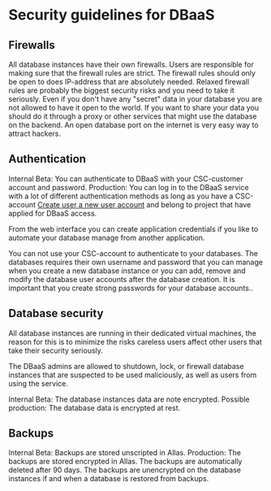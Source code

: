# Security guidelines for DBaaS

## Firewalls
All database instances have their own firewalls. Users are responsible for making sure that the firewall rules are strict. The firewall rules should only be open to does IP-address that are absolutely needed. Relaxed firewall rules are probably the biggest security risks and you need to take it seriously. Even if you don't have any "secret" data in your database you are not allowed to have it open to the world. If you want to share your data you should do it through a proxy or other services that might use the database on the backend. An open database port on the internet is very easy way to attract hackers. 

## Authentication

Internal Beta: You can authenticate to DBaaS with your CSC-customer account and password. 
Production: You can log in to the DBaaS service with a lot of different authentication methods as long as you have a CSC-account [Create user a new user account](./../accounts/how-to-create-new-user-account.md) and belong to project that have applied for DBaaS access.

From the web interface you can create application credentials if you like to automate your database manage from another application.

You can not use your CSC-account to authenticate to your databases. The databases requires their own username and password that you can manage when you create a new database instance or you can add, remove and modify the database user accounts after the database creation. It is important that you create strong passwords for your database accounts..

## Database security
All database instances are running in their dedicated virtual machines, the reason for this is to minimize the risks careless users affect other users that take their security seriously.

The DBaaS admins are allowed to shutdown, lock, or firewall database instances that are suspected to be used maliciously, as well as users from using the service. 

Internal Beta: The database instances data are note encrypted.
Possible production: The database data is encrypted at rest.

## Backups

Internal Beta: Backups are stored unscripted in Allas.
Production: The backups are stored encrypted in Allas. The backups are automatically deleted after 90 days. The backups are unencrypted on the database instances if and when a database is restored from backups.


